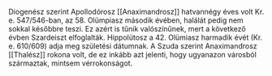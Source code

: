 Diogenész szerint Apollodórosz [[Anaximandrosz]] hatvannégy éves volt Kr. e. 547/546-ban, az 58. Olümpiasz második évében, halálát pedig nem sokkal későbbre teszi. Ez azért is tűnik valószínűnek, mert a következő évben Szardeiszt elfoglalták. Hippolütosz a 42. Olümiasz harmadik évét (Kr. e. 610/609) adja meg születési dátumnak. A Szuda szerint Anaximandrosz [[Thalész]] rokona volt, de ez inkább azt jelenti, hogy ugyanazon városból származtak, mintsem vérrokonságot.